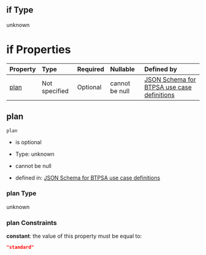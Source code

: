 ## if Type

unknown

# if Properties

| Property      | Type          | Required | Nullable       | Defined by                                                                                                                                                                                                                                    |
| :------------ | :------------ | :------- | :------------- | :-------------------------------------------------------------------------------------------------------------------------------------------------------------------------------------------------------------------------------------------- |
| [plan](#plan) | Not specified | Optional | cannot be null | [JSON Schema for BTPSA use case definitions](btpsa-usecase-properties-services-items-allof-1-then-allof-111-then-allof-0-if-properties-plan.md "undefined#/properties/services/items/allOf/1/then/allOf/111/then/allOf/0/if/properties/plan") |

## plan



`plan`

*   is optional

*   Type: unknown

*   cannot be null

*   defined in: [JSON Schema for BTPSA use case definitions](btpsa-usecase-properties-services-items-allof-1-then-allof-111-then-allof-0-if-properties-plan.md "undefined#/properties/services/items/allOf/1/then/allOf/111/then/allOf/0/if/properties/plan")

### plan Type

unknown

### plan Constraints

**constant**: the value of this property must be equal to:

```json
"standard"
```
